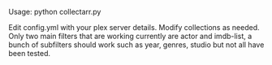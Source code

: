 Usage: python collectarr.py

Edit config.yml with your plex server details. Modify collections as needed. Only two main filters that are working currently are actor and imdb-list, a bunch of subfilters should work such as year, genres, studio but not all have been tested.
